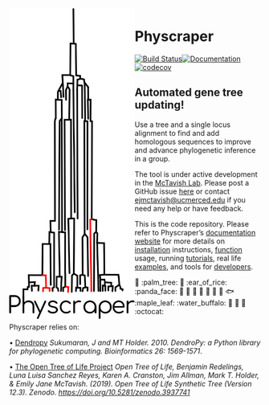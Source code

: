 
<!-- README.md is generated from README.Rmd; please edit the .Rmd file and then from R do rmarkdown::render("README.Rmd")-->

<img align="left" width="250" src="https://raw.githubusercontent.com/McTavishLab/physcraper/main/docs/physcraper.svg">

# Physcraper

[![Build
Status](https://travis-ci.org/McTavishLab/physcraper.svg?branch=main)](https://travis-ci.org/McTavishLab/physcraper)[![Documentation](https://readthedocs.org/projects/physcraper/badge/?version=latest&style=flat)](https://physcraper.readthedocs.io/en/latest/)[![codecov](https://codecov.io/gh/McTavishLab/physcraper/branch/main/graph/badge.svg)](https://codecov.io/gh/McTavishLab/physcraper)

<p>

</p>

<p>

</p>

## Automated gene tree updating\!

Use a tree and a single locus alignment to find and add homologous
sequences to improve and advance phylogenetic inference in a group.

The tool is under active development in the [McTavish
Lab](https://mctavishlab.github.io/). Please post a GitHub issue
[here](https://github.com/McTavishLab/physcraper/issues) or contact
<ejmctavish@ucmerced.edu> if you need any help or have feedback.

This is the code repository. Please refer to Physcraper’s [documentation
website](https://physcraper.readthedocs.io/en/latest/) for more details
on
[installation](https://physcraper.readthedocs.io/en/latest/install.html)
instructions,
[function](https://physcraper.readthedocs.io/en/latest/apidocs.html)
usage, running
[tutorials](https://physcraper.readthedocs.io/en/latest/physcraper_run.html),
real life
[examples](https://physcraper.readthedocs.io/en/latest/data_exploration.html),
and tools for
[developers](https://physcraper.readthedocs.io/en/latest/CONTRIBUTING.html).

:hamster: :palm\_tree: :frog: :ear\_of\_rice: :panda\_face: :tulip:
:octopus: :blossom: :whale: :mushroom: :ant: :cactus: :fish:
:maple\_leaf: :water\_buffalo: 🦠 :shell: :bug: :octocat:

Physcraper relies on:

• [Dendropy](https://dendropy.org/primer/index.html) *Sukumaran, J and
MT Holder. 2010. DendroPy: a Python library for phylogenetic computing.
Bioinformatics 26: 1569-1571*.

• [The Open Tree of Life
Project](https://tree.opentreeoflife.org/opentree/argus/opentree12.3@ott93302)
*Open Tree of Life, Benjamin Redelings, Luna Luisa Sanchez Reyes, Karen
A. Cranston, Jim Allman, Mark T. Holder, & Emily Jane McTavish. (2019).
Open Tree of Life Synthetic Tree (Version 12.3). Zenodo.
<https://doi.org/10.5281/zenodo.3937741>*
